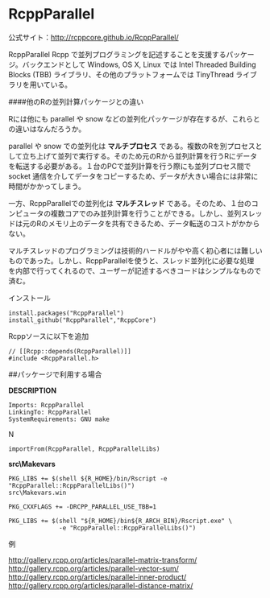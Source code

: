 # RcppParallel

公式サイト：http://rcppcore.github.io/RcppParallel/


RcppParallel Rcpp で並列プログラミングを記述することを支援するパッケージ。バックエンドとして Windows, OS X, Linux では Intel Threaded Building Blocks (TBB) ライブラリ、その他のプラットフォームでは TinyThread ライブラリを用いている。

####他のRの並列計算パッケージとの違い

Rには他にも parallel や snow などの並列化パッケージが存在するが、これらとの違いはなんだろうか。

parallel や snow での並列化は **マルチプロセス** である。複数のRを別プロセスとして立ち上げて並列で実行する。そのため元のRから並列計算を行うRにデータを転送する必要がある。１台のPCで並列計算を行う際にも並列プロセス間で　socket 通信を介してデータをコピーするため、データが大きい場合には非常に時間がかかってしまう。

一方、RcppParallelでの並列化は **マルチスレッド** である。そのため、１台のコンピュータの複数コアでのみ並列計算を行うことができる。しかし、並列スレッドは元のRのメモリ上のデータを共有できるため、データ転送のコストがかからない。


マルチスレッドのプログラミングは技術的ハードルがやや高く初心者には難しいものであった。しかし、RcppParallelを使うと、スレッド並列化に必要な処理
を内部で行ってくれるので、ユーザーが記述するべきコードはシンプルなもので済む。


インストール

```
install.packages("RcppParallel")
install_github("RcppParallel","RcppCore")
```

Rcppソースに以下を追加
```
// [[Rcpp::depends(RcppParallel)]]
#include <RcppParallel.h>
```

##パッケージで利用する場合


**DESCRIPTION**

```
Imports: RcppParallel
LinkingTo: RcppParallel
SystemRequirements: GNU make
```
N

```
importFrom(RcppParallel, RcppParallelLibs)
```

**src\Makevars**
```
PKG_LIBS += $(shell ${R_HOME}/bin/Rscript -e "RcppParallel::RcppParallelLibs()")
src\Makevars.win

PKG_CXXFLAGS += -DRCPP_PARALLEL_USE_TBB=1

PKG_LIBS += $(shell "${R_HOME}/bin${R_ARCH_BIN}/Rscript.exe" \
              -e "RcppParallel::RcppParallelLibs()")
```

例

http://gallery.rcpp.org/articles/parallel-matrix-transform/
http://gallery.rcpp.org/articles/parallel-vector-sum/
http://gallery.rcpp.org/articles/parallel-inner-product/
http://gallery.rcpp.org/articles/parallel-distance-matrix/